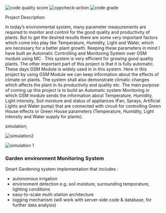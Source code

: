 ![code quality score](https://api.codiga.io/project/30215/score/svg)
![cppcheck-action](https://github.com/sunilkora31/M1_PROJECT_CALCULATER/actions/workflows/cppcheck.yml/badge.svg)
![code grade](https://api.codiga.io/project/30215/status/svg)

Project Description:

In today’s environmental system, many parameter measurements are required to monitor and control for the good quality and productivity of plants. But to get the desired results there are some very important factors which come into play like Temperature, Humidity, Light and Water, which are necessary for a better plant growth. Keeping these parameters in mind I have built an Automatic Controlling and Monitoring System over GSM module using MC . This system is very efficient for growing good quality plants. The other important part of this project is that it is fully automatic.
These days GSM Module is widely used in in this system. Here in this project by using GSM Module we can keep information about the effects of climate on plants. The system shall also demonstrate climatic changes which affects the plant in its productivity and quality etc. The main purpose of coming up this project is to build an Automatic system Monitoring in which GSM module sends the information about Temperature, Humidity, Light intensity, Soil moisture and status of appliances (Fan, Sprays, Artificial Lights and Water pump) that are connected with circuit for controlling Green House effects or Green House parameters (Temperature, Humidity, Light intensity and Water supply for plants).

simulation;

![simulation2](https://user-images.githubusercontent.com/94192323/144351305-5e4a8482-e741-43e0-961a-6fbd248a694f.PNG)

![simulation 1](https://user-images.githubusercontent.com/94192323/144351481-7c46ef61-613f-4292-ba1c-1ffd485c45e1.PNG)


### Garden environment Monitoring System ###

Smart Gardening system implementation that includes :
* autonomous irrigation
* environment detection e.g. soil moisture, surrounding temporature, lighting conditions
* easy-to-scale multi-station architecture
* logging mechanism (will work with server-side code & database, for further data analysis)



